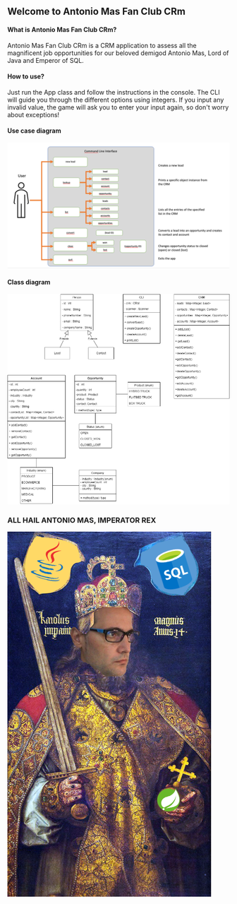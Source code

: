 ## Welcome to Antonio Mas Fan Club CRm

#### What is Antonio Mas Fan Club CRm?
Antonio Mas Fan Club CRm is a CRM application to assess all the magnificent job opportunities for our beloved demigod Antonio Mas, Lord of Java and Emperor of SQL.

#### How to use?
Just run the App class and follow the instructions in the console. The CLI will guide you through the different options using integers. If you input any invalid value, the game will ask you to enter your input again, so don't worry about exceptions!

#### Use case diagram

![img_2.png](img_2.png)


#### Class diagram

![img_1.png](img_1.png)


### ALL HAIL ANTONIO MAS, IMPERATOR REX

![img.png](img.png)
